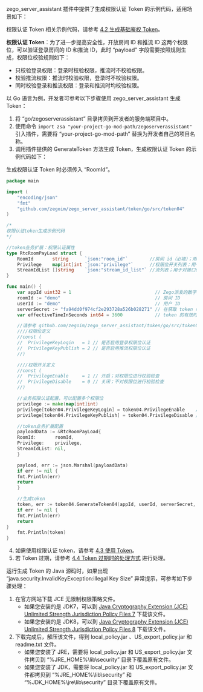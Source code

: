 zego_server_assistant 插件中提供了生成权限认证 Token 的示例代码，适用场景如下：

<div class="mk-hint">

权限认证 Token 相关示例代码，请参考 [4.2 生成基础鉴权 Token](10359#4_2)。

</div>

**权限认证 Token**：为了进一步提高安全性，开放房间 ID 和推流 ID 这两个权限位，可以验证登录房间的 ID 和推流 ID，此时 “payload” 字段需要按照规则生成，权限位校验规则如下：
- 只校验登录权限：登录时校验权限，推流时不校验权限。
- 校验推流权限：推流时校验权限，登录时不校验权限。
- 同时校验登录和推流权限：登录和推流时均校验权限。

以 Go 语言为例，开发者可参考以下步骤使用 zego_server_assistant 生成 Token：

1. 将 “go/zegoserverassistant” 目录拷贝到开发者的服务端项目中。
2. 使用命令 `import zsa "your-project-go-mod-path/zegoserverassistant"` 引入插件，需要将 “your-project-go-mod-path” 替换为开发者自己的项目名称。
3. 调用插件提供的 GenerateToken 方法生成 Token，生成权限认证 Token 的示例代码如下：

<div class="mk-warning">


生成权限认证 Token 时必须传入 “RoomId”。
</div>

```go
package main

import (
    "encoding/json"
    "fmt"
    "github.com/zegoim/zego_server_assistant/token/go/src/token04"
)

/*
权限认证token生成示例代码
*/

//token业务扩展：权限认证属性
type RtcRoomPayLoad struct {
    RoomId       string      `json:"room_id"`        //房间 id（必填）；用于对接口的房间 id 进行强验证
    Privilege    map[int]int `json:"privilege"`      //权限位开关列表；用于对接口的操作权限进行强验证
    StreamIdList []string    `json:"stream_id_list"` //流列表；用于对接口的流 id 进行强验证；允许为空，如果为空，则不对流 id 验证
}

func main() {
    var appId uint32 = 1                               // Zego派发的数字ID, 各个开发者的唯一标识
    roomId := "demo"                                   // 房间 ID
    userId := "demo"                                   // 用户 ID
    serverSecret := "fa94dd0f974cf2e293728a526b028271" // 在获取 token 时进行 AES 加密的密钥
    var effectiveTimeInSeconds int64 = 3600            // token 的有效时长，单位：秒

    //请参考 github.com/zegoim/zego_server_assistant/token/go/src/token04/token04.go 定义
    ////权限位定义
    //const (
    //	PrivilegeKeyLogin   = 1 // 是否启用登录权限位认证
    //	PrivilegeKeyPublish = 2 // 是否启用推流权限位认证
    //)

    ////权限开关定义
    //const (
    //	PrivilegeEnable     = 1 // 开启；对权限位进行校验检查
    //	PrivilegeDisable    = 0 // 关闭；不对权限位进行校验检查
    //)

    //业务权限认证配置，可以配置多个权限位
    privilege := make(map[int]int)
    privilege[token04.PrivilegeKeyLogin] = token04.PrivilegeEnable    //开启房间登录权限位认证
    privilege[token04.PrivilegeKeyPublish] = token04.PrivilegeDisable //关闭推流权限位认证

    //token业务扩展配置
    payloadData := &RtcRoomPayLoad{
	RoomId:       roomId,
	Privilege:    privilege,
	StreamIdList: nil,
	}

    payload, err := json.Marshal(payloadData)
    if err != nil {
	fmt.Println(err)
	return
    }

    //生成token
    token, err := token04.GenerateToken04(appId, userId, serverSecret, effectiveTimeInSeconds, string(payload))
    if err != nil {
	fmt.Println(err)
	return
}
    fmt.Println(token)
}

```
4. 如需使用权限认证 token，请参考 [4.3 使用 Token](10359#4_3)。
5. 若 Token 过期，请参考 [4.4 Token 过期时的处理方式](10359#4_4) 进行处理。

<div class="mk-hint">


运行生成 Token 的 Java 源码时，如果出现 “java.security.InvalidKeyException:illegal Key Size” 异常提示，可参考如下步骤处理：


1. 在官方网站下载 JCE 无限制权限策略文件。
    - 如果您安装的是 JDK7，可以到 [Java Cryptography Extension (JCE) Unlimited Strength Jurisdiction Policy Files 7](http://www.oracle.com/technetwork/java/javase/downloads/jce-7-download-432124.html) 下载该文件。
    - 如果您安装的是 JDK8，可以到 [Java Cryptography Extension (JCE) Unlimited Strength Jurisdiction Policy Files 8](http://www.oracle.com/technetwork/java/javase/downloads/jce8-download-2133166.html) 下载该文件。
2. 下载完成后，解压该文件，得到 local_policy.jar 、US_export_policy.jar 和 readme.txt 文件。
    - 如果您安装了 JRE，需要将 local_policy.jar 和 US_export_policy.jar 文件拷贝到 “%JRE_HOME%\lib\security” 目录下覆盖原有文件。
    - 如果您安装了 JDK，需要将 local_policy.jar 和 US_export_policy.jar 文件都拷贝到 “%JRE_HOME%\lib\security” 和 “%JDK_HOME%\jre\lib\security” 目录下覆盖原有文件。
</div>
